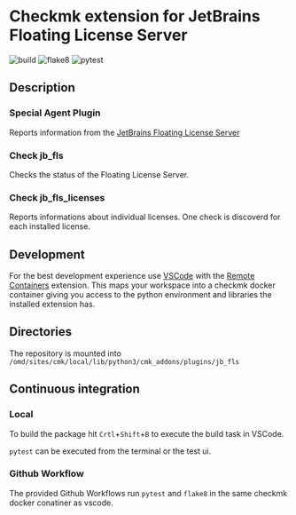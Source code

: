 # Checkmk extension for JetBrains Floating License Server

![build](https://github.com/jiuka/checkmk_jb_fls/workflows/build/badge.svg)
![flake8](https://github.com/jiuka/checkmk_jb_fls/workflows/Lint/badge.svg)
![pytest](https://github.com/jiuka/checkmk_jb_fls/workflows/pytest/badge.svg)

## Description

### Special Agent Plugin

Reports information from the [JetBrains Floating License Server](https://www.jetbrains.com/help/license_server/getting_started.html)

### Check jb_fls

Checks the status of the Floating License Server.

### Check jb_fls_licenses

Reports informations about individual licenses. One check is discoverd for each installed license.

## Development

For the best development experience use [VSCode](https://code.visualstudio.com/) with the [Remote Containers](https://marketplace.visualstudio.com/items?itemName=ms-vscode-remote.remote-containers) extension. This maps your workspace into a checkmk docker container giving you access to the python environment and libraries the installed extension has.

## Directories

The repository is mounted into `/omd/sites/cmk/local/lib/python3/cmk_addons/plugins/jb_fls`

## Continuous integration
### Local

To build the package hit `Crtl`+`Shift`+`B` to execute the build task in VSCode.

`pytest` can be executed from the terminal or the test ui.

### Github Workflow

The provided Github Workflows run `pytest` and `flake8` in the same checkmk docker conatiner as vscode.